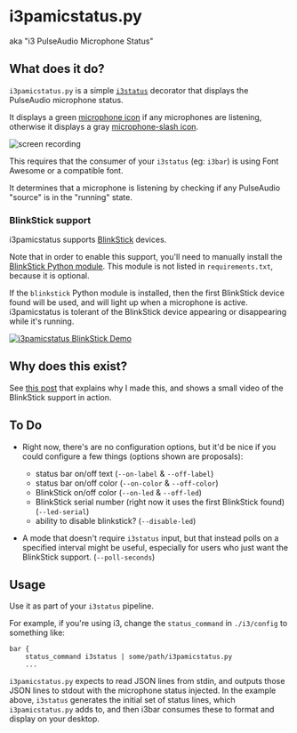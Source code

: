 # i3pamicstatus.py

aka "i3 PulseAudio Microphone Status"

## What does it do?

`i3pamicstatus.py` is a simple
[`i3status`](https://i3wm.org/docs/i3status.html) decorator that displays the
PulseAudio microphone status.

It displays a green 
[microphone icon](https://fontawesome.com/icons/microphone?s=solid&f=classic)
if any microphones are listening, otherwise it displays a gray
[microphone-slash icon](https://fontawesome.com/icons/microphone-slash?s=solid&f=classic).

![screen recording](status-bar.gif)

This requires that the consumer of your `i3status` (eg: `i3bar`) is using Font
Awesome or a compatible font.

It determines that a microphone is listening by checking if any PulseAudio
"source" is in the "running" state.


### BlinkStick support

i3pamicstatus supports [BlinkStick](https://www.blinkstick.com/) devices.

Note that in order to enable this support, you'll need to manually install the
[BlinkStick Python module](https://pypi.org/project/BlinkStick/). This module
is not listed in `requirements.txt`, because it is optional.

If the `blinkstick` Python module is installed, then the first BlinkStick
device found will be used, and will light up when a microphone is active.
i3pamicstatus is tolerant of the BlinkStick device appearing or disappearing
while it's running.

[![i3pamicstatus BlinkStick Demo](https://img.youtube.com/vi/D7ecg1Aq54k/0.jpg)](https://www.youtube.com/watch?v=D7ecg1Aq54k)

## Why does this exist?

See [this post](https://oldbytes.space/@xenomachina/109321893672994770) that
explains why I made this, and shows a small video of the BlinkStick support in
action.


## To Do

- Right now, there's are no configuration options, but it'd be nice if you
  could configure a few things (options shown are proposals):
    - status bar on/off text (`--on-label` & `--off-label`)
    - status bar on/off color (`--on-color` & `--off-color`)
    - BlinkStick on/off color (`--on-led` & `--off-led`)
    - BlinkStick serial number (right now it uses the first BlinkStick found)
      (`--led-serial`)
    - ability to disable blinkstick? (`--disable-led`)

- A mode that doesn't require `i3status` input, but that instead polls on a
  specified interval might be useful, especially for users who just want the
  BlinkStick support. (`--poll-seconds`)

## Usage

Use it as part of your `i3status` pipeline.

For example, if you're using i3, change the `status_command` in `./i3/config`
to something like:

``` config
bar {
    status_command i3status | some/path/i3pamicstatus.py
    ...
```

`i3pamicstatus.py` expects to read JSON lines from stdin, and outputs those
JSON lines to stdout with the microphone status injected. In the example above,
`i3status` generates the initial set of status lines, which `i3pamicstatus.py`
adds to, and then i3bar consumes these to format and display on your desktop.
